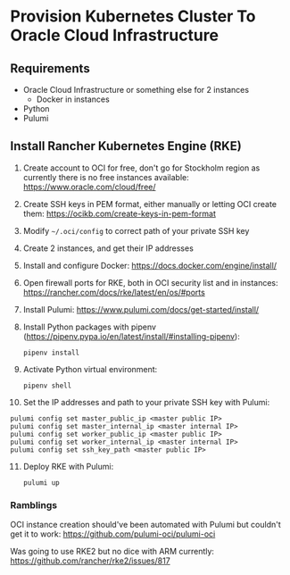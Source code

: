 # Provision Kubernetes Cluster To Oracle Cloud Infrastructure

## Requirements

- Oracle Cloud Infrastructure or something else for 2 instances
  - Docker in instances
- Python
- Pulumi

## Install Rancher Kubernetes Engine (RKE)

1. Create account to OCI for free, don't go for Stockholm region as currently there is no free instances available:
   https://www.oracle.com/cloud/free/

2. Create SSH keys in PEM format, either manually or letting OCI create them:
   https://ocikb.com/create-keys-in-pem-format

3. Modify `~/.oci/config` to correct path of your private SSH key

4. Create 2 instances, and get their IP addresses

5. Install and configure Docker:
https://docs.docker.com/engine/install/

6. Open firewall ports for RKE, both in OCI security list and in instances:
https://rancher.com/docs/rke/latest/en/os/#ports

7. Install Pulumi:
https://www.pulumi.com/docs/get-started/install/

8. Install Python packages with pipenv (https://pipenv.pypa.io/en/latest/install/#installing-pipenv):

    `pipenv install`

9. Activate Python virtual environment:

    `pipenv shell`

10. Set the IP addresses and path to your private SSH key with Pulumi:
```
pulumi config set master_public_ip <master public IP>
pulumi config set master_internal_ip <master internal IP>
pulumi config set worker_public_ip <master public IP>
pulumi config set worker_internal_ip <master internal IP>
pulumi config set ssh_key_path <master public IP>
```

11. Deploy RKE with Pulumi:

    `pulumi up`

### Ramblings

OCI instance creation should've been automated with Pulumi but couldn't get it to work:
https://github.com/pulumi-oci/pulumi-oci

Was going to use RKE2 but no dice with ARM currently:
https://github.com/rancher/rke2/issues/817
